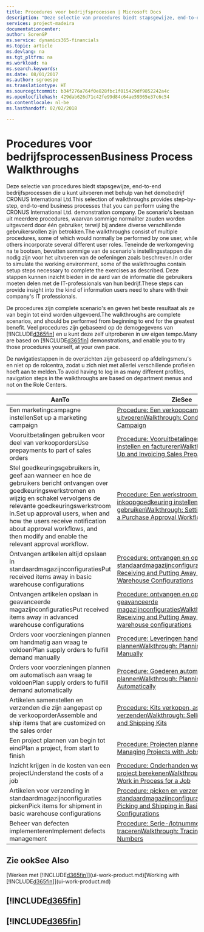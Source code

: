 ```yaml
---
title: Procedures voor bedrijfsprocessen | Microsoft Docs
description: "Deze selectie van procedures biedt stapsgewijze, end-to-end bedrijfsprocessen die u kunt uitvoeren met behulp van het demobedrijf CRONUS International Ltd. De scenario's bestaan uit meerdere procedures, waarvan sommige normaliter zouden worden uitgevoerd door één gebruiker, terwijl bij andere diverse verschillende gebruikersrollen zijn betrokken. Teneinde de werkomgeving na te bootsen, bevatten sommige van de scenario's instellingsstappen die nodig zijn voor het uitvoeren van de oefeningen zoals beschreven. Deze stappen kunnen inzicht bieden in de aard van de informatie die gebruikers moeten delen met de IT-professionals van hun bedrijf."
services: project-madeira
documentationcenter: 
author: SorenGP
ms.service: dynamics365-financials
ms.topic: article
ms.devlang: na
ms.tgt_pltfrm: na
ms.workload: na
ms.search.keywords: 
ms.date: 08/01/2017
ms.author: sgroespe
ms.translationtype: HT
ms.sourcegitcommit: b34f276a764f0e828fbc1f015429df9852242a4c
ms.openlocfilehash: 429dab626d71c42fe99d84c64ae59365e37c6c54
ms.contentlocale: nl-be
ms.lasthandoff: 02/02/2018

---
```

# <a name="business-process-walkthroughs"></a><span data-ttu-id="dd1d8-106">Procedures voor bedrijfsprocessen</span><span class="sxs-lookup"><span data-stu-id="dd1d8-106">Business Process Walkthroughs</span></span>
<span data-ttu-id="dd1d8-107">Deze selectie van procedures biedt stapsgewijze, end-to-end bedrijfsprocessen die u kunt uitvoeren met behulp van het demobedrijf CRONUS International Ltd.</span><span class="sxs-lookup"><span data-stu-id="dd1d8-107">This selection of walkthroughs provides step-by-step, end-to-end business processes that you can perform using the CRONUS International Ltd. demonstration company.</span></span> <span data-ttu-id="dd1d8-108">De scenario's bestaan uit meerdere procedures, waarvan sommige normaliter zouden worden uitgevoerd door één gebruiker, terwijl bij andere diverse verschillende gebruikersrollen zijn betrokken.</span><span class="sxs-lookup"><span data-stu-id="dd1d8-108">The walkthroughs consist of multiple procedures, some of which would normally be performed by one user, while others incorporate several different user roles.</span></span> <span data-ttu-id="dd1d8-109">Teneinde de werkomgeving na te bootsen, bevatten sommige van de scenario's instellingsstappen die nodig zijn voor het uitvoeren van de oefeningen zoals beschreven.</span><span class="sxs-lookup"><span data-stu-id="dd1d8-109">In order to simulate the working environment, some of the walkthroughs contain setup steps necessary to complete the exercises as described.</span></span> <span data-ttu-id="dd1d8-110">Deze stappen kunnen inzicht bieden in de aard van de informatie die gebruikers moeten delen met de IT-professionals van hun bedrijf.</span><span class="sxs-lookup"><span data-stu-id="dd1d8-110">These steps can provide insight into the kind of information users need to share with their company's IT professionals.</span></span>  

 <span data-ttu-id="dd1d8-111">De procedures zijn complete scenario's en geven het beste resultaat als ze van begin tot eind worden uitgevoerd.</span><span class="sxs-lookup"><span data-stu-id="dd1d8-111">The walkthroughs are complete scenarios, and should be performed from beginning to end for the greatest benefit.</span></span> <span data-ttu-id="dd1d8-112">Veel procedures zijn gebaseerd op de demogegevens van [!INCLUDE[d365fin](includes/d365fin_md.md)] en u kunt deze zelf uitproberen in uw eigen tempo.</span><span class="sxs-lookup"><span data-stu-id="dd1d8-112">Many are based on [!INCLUDE[d365fin](includes/d365fin_md.md)] demonstrations, and enable you to try those procedures yourself, at your own pace.</span></span>  

 <span data-ttu-id="dd1d8-113">De navigatiestappen in de overzichten zijn gebaseerd op afdelingsmenu's en niet op de rolcentra, zodat u zich niet met allerlei verschillende profielen hoeft aan te melden.</span><span class="sxs-lookup"><span data-stu-id="dd1d8-113">To avoid having to log in as many different profiles, navigation steps in the walkthroughs are based on department menus and not on the Role Centers.</span></span>  

|<span data-ttu-id="dd1d8-114">Aan</span><span class="sxs-lookup"><span data-stu-id="dd1d8-114">To</span></span>|<span data-ttu-id="dd1d8-115">Zie</span><span class="sxs-lookup"><span data-stu-id="dd1d8-115">See</span></span>|  
|--------|---------|  
|<span data-ttu-id="dd1d8-116">Een marketingcampagne instellen</span><span class="sxs-lookup"><span data-stu-id="dd1d8-116">Set up a marketing campaign</span></span>|[<span data-ttu-id="dd1d8-117">Procedure: Een verkoopcampagne uitvoeren</span><span class="sxs-lookup"><span data-stu-id="dd1d8-117">Walkthrough: Conducting a Sales Campaign</span></span>](walkthrough-conducting-a-sales-campaign.md)|  
|<span data-ttu-id="dd1d8-118">Vooruitbetalingen gebruiken voor deel van verkooporders</span><span class="sxs-lookup"><span data-stu-id="dd1d8-118">Use prepayments to part of sales orders</span></span>|[<span data-ttu-id="dd1d8-119">Procedure: Vooruitbetalingen verkoop instellen en factureren</span><span class="sxs-lookup"><span data-stu-id="dd1d8-119">Walkthrough: Setting Up and Invoicing Sales Prepayments</span></span>](walkthrough-setting-up-and-invoicing-sales-prepayments.md)|  
|<span data-ttu-id="dd1d8-120">Stel goedkeuringsgebruikers in, geef aan wanneer en hoe de gebruikers bericht ontvangen over goedkeuringswerkstromen en wijzig en schakel vervolgens de relevante goedkeuringswerkstroom in.</span><span class="sxs-lookup"><span data-stu-id="dd1d8-120">Set up approval users, when and how the users receive notification about approval workflows, and then modify and enable the relevant approval workflow.</span></span>|[<span data-ttu-id="dd1d8-121">Procedure: Een werkstroom voor inkoopgoedkeuring instellen en gebruiken</span><span class="sxs-lookup"><span data-stu-id="dd1d8-121">Walkthrough: Setting Up and Using a Purchase Approval Workflow</span></span>](walkthrough-setting-up-and-using-a-purchase-approval-workflow.md)|  
|<span data-ttu-id="dd1d8-122">Ontvangen artikelen altijd opslaan in standaardmagazijnconfiguraties</span><span class="sxs-lookup"><span data-stu-id="dd1d8-122">Put received items away in basic warehouse configurations</span></span>|[<span data-ttu-id="dd1d8-123">Procedure: ontvangen en opslaan in standaardmagazijnconfiguraties</span><span class="sxs-lookup"><span data-stu-id="dd1d8-123">Walkthrough: Receiving and Putting Away in Basic Warehouse Configurations</span></span>](walkthrough-receiving-and-putting-away-in-basic-warehousing.md)|  
|<span data-ttu-id="dd1d8-124">Ontvangen artikelen opslaan in geavanceerde magazijnconfiguraties</span><span class="sxs-lookup"><span data-stu-id="dd1d8-124">Put received items away in advanced warehouse configurations</span></span>|[<span data-ttu-id="dd1d8-125">Procedure: ontvangen en opslaan in geavanceerde magazijnconfiguraties</span><span class="sxs-lookup"><span data-stu-id="dd1d8-125">Walkthrough: Receiving and Putting Away in advanced warehouse configurations</span></span>](walkthrough-receiving-and-putting-away-in-advanced-warehousing.md)|  
|<span data-ttu-id="dd1d8-126">Orders voor voorzieningen plannen om handmatig aan vraag te voldoen</span><span class="sxs-lookup"><span data-stu-id="dd1d8-126">Plan supply orders to fulfill demand manually</span></span>|[<span data-ttu-id="dd1d8-127">Procedure: Leveringen handmatig plannen</span><span class="sxs-lookup"><span data-stu-id="dd1d8-127">Walkthrough: Planning Supplies Manually</span></span>](walkthrough-planning-supplies-manually.md)|  
|<span data-ttu-id="dd1d8-128">Orders voor voorzieningen plannen om automatisch aan vraag te voldoen</span><span class="sxs-lookup"><span data-stu-id="dd1d8-128">Plan supply orders to fulfill demand automatically</span></span>|[<span data-ttu-id="dd1d8-129">Procedure: Goederen automatisch plannen</span><span class="sxs-lookup"><span data-stu-id="dd1d8-129">Walkthrough: Planning Supplies Automatically</span></span>](walkthrough-planning-supplies-automatically.md)|  
|<span data-ttu-id="dd1d8-130">Artikelen samenstellen en verzenden die zijn aangepast op de verkooporder</span><span class="sxs-lookup"><span data-stu-id="dd1d8-130">Assemble and ship items that are customized on the sales order</span></span>|[<span data-ttu-id="dd1d8-131">Procedure: Kits verkopen, assembleren en verzenden</span><span class="sxs-lookup"><span data-stu-id="dd1d8-131">Walkthrough: Selling, Assembling, and Shipping Kits</span></span>](walkthrough-selling-assembling-and-shipping-kits.md)|  
|<span data-ttu-id="dd1d8-132">Een project plannen van begin tot eind</span><span class="sxs-lookup"><span data-stu-id="dd1d8-132">Plan a project, from start to finish</span></span>|[<span data-ttu-id="dd1d8-133">Procedure: Projecten plannen</span><span class="sxs-lookup"><span data-stu-id="dd1d8-133">Walkthrough: Managing Projects with Jobs</span></span>](walkthrough-managing-projects-with-jobs.md)|  
|<span data-ttu-id="dd1d8-134">Inzicht krijgen in de kosten van een project</span><span class="sxs-lookup"><span data-stu-id="dd1d8-134">Understand the costs of a job</span></span>|[<span data-ttu-id="dd1d8-135">Procedure: Onderhanden werk voor een project berekenen</span><span class="sxs-lookup"><span data-stu-id="dd1d8-135">Walkthrough: Calculating Work in Process for a Job</span></span>](walkthrough-calculating-work-in-process-for-a-job.md)|  
|<span data-ttu-id="dd1d8-136">Artikelen voor verzending in standaardmagazijnconfiguraties picken</span><span class="sxs-lookup"><span data-stu-id="dd1d8-136">Pick items for shipment in basic warehouse configurations</span></span>|[<span data-ttu-id="dd1d8-137">Procedure: picken en verzenden in standaardmagazijnconfiguraties</span><span class="sxs-lookup"><span data-stu-id="dd1d8-137">Walkthrough: Picking and Shipping in Basic Warehouse Configurations</span></span>](walkthrough-picking-and-shipping-in-basic-warehousing.md)|  
|<span data-ttu-id="dd1d8-138">Beheer van defecten implementeren</span><span class="sxs-lookup"><span data-stu-id="dd1d8-138">Implement defects management</span></span>|[<span data-ttu-id="dd1d8-139">Procedure: Serie-/lotnummers traceren</span><span class="sxs-lookup"><span data-stu-id="dd1d8-139">Walkthrough: Tracing Serial-Lot Numbers</span></span>](walkthrough-tracing-serial-lot-numbers.md)|  

## <a name="see-also"></a><span data-ttu-id="dd1d8-140">Zie ook</span><span class="sxs-lookup"><span data-stu-id="dd1d8-140">See Also</span></span>
<span data-ttu-id="dd1d8-141">[Werken met [!INCLUDE[d365fin](includes/d365fin_md.md)]](ui-work-product.md)</span><span class="sxs-lookup"><span data-stu-id="dd1d8-141">[Working with [!INCLUDE[d365fin](includes/d365fin_md.md)]](ui-work-product.md)</span></span>  

## [!INCLUDE[d365fin](includes/free_trial_md.md)]  
## [!INCLUDE[d365fin](includes/training_link_md.md)]


